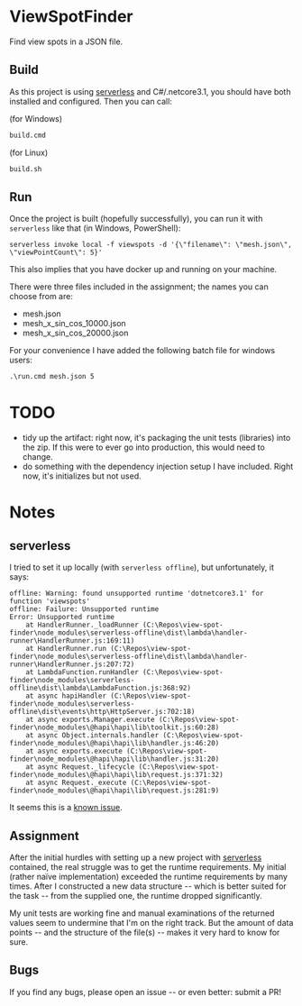 # ViewSpotFinder

Find view spots in a JSON file.

## Build

As this project is using [serverless] and C#/.netcore3.1, you should have
both installed and configured. Then you can call:

(for Windows)
```bat
build.cmd
```

(for Linux)
```sh
build.sh
```

## Run

Once the project is built (hopefully successfully), you can run it with
`serverless` like that (in Windows, PowerShell):

```PS
serverless invoke local -f viewspots -d '{\"filename\": \"mesh.json\", \"viewPointCount\": 5}'
```

This also implies that you have docker up and running on your machine.

There were three files included in the assignment; the names you can choose
from are:

- mesh.json
- mesh_x_sin_cos_10000.json
- mesh_x_sin_cos_20000.json

For your convenience I have added the following batch file for
windows users:

```bat
.\run.cmd mesh.json 5
```

# TODO

- tidy up the artifact: right now, it's packaging the unit tests (libraries)
  into the zip. If this were to ever go into production, this would need to
  change.
- do something with the dependency injection setup I have included. Right
  now, it's initializes but not used.

# Notes

## serverless

I tried to set it up locally (with `serverless offline`), but unfortunately,
it says:

```
offline: Warning: found unsupported runtime 'dotnetcore3.1' for function 'viewspots'
offline: Failure: Unsupported runtime
Error: Unsupported runtime
    at HandlerRunner._loadRunner (C:\Repos\view-spot-finder\node_modules\serverless-offline\dist\lambda\handler-runner\HandlerRunner.js:169:11)
    at HandlerRunner.run (C:\Repos\view-spot-finder\node_modules\serverless-offline\dist\lambda\handler-runner\HandlerRunner.js:207:72)
    at LambdaFunction.runHandler (C:\Repos\view-spot-finder\node_modules\serverless-offline\dist\lambda\LambdaFunction.js:368:92)
    at async hapiHandler (C:\Repos\view-spot-finder\node_modules\serverless-offline\dist\events\http\HttpServer.js:702:18)
    at async exports.Manager.execute (C:\Repos\view-spot-finder\node_modules\@hapi\hapi\lib\toolkit.js:60:28)
    at async Object.internals.handler (C:\Repos\view-spot-finder\node_modules\@hapi\hapi\lib\handler.js:46:20)
    at async exports.execute (C:\Repos\view-spot-finder\node_modules\@hapi\hapi\lib\handler.js:31:20)
    at async Request._lifecycle (C:\Repos\view-spot-finder\node_modules\@hapi\hapi\lib\request.js:371:32)
    at async Request._execute (C:\Repos\view-spot-finder\node_modules\@hapi\hapi\lib\request.js:281:9)
```

It seems this is a [known issue](https://github.com/dherault/serverless-offline/issues/876).

## Assignment

After the initial hurdles with setting up a new project with [serverless]
contained, the real struggle was to get the runtime requirements. My initial
(rather naïve implementation) exceeded the runtime requirements by many
times. After I constructed a new data structure -- which is better suited
for the task -- from the supplied one, the runtime dropped significantly.

My unit tests are working fine and manual examinations of the returned
values seem to undermine that I'm on the right track. But the amount of data
points -- and the structure of the file(s) -- makes it very hard to know for
sure.

## Bugs

If you find any bugs, please open an issue -- or even better: submit a PR!

[serverless]: https://www.serverless.com

